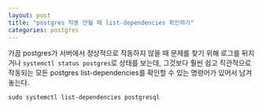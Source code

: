 ```yaml
---
layout: post
title: "postgres 작동 안될 때 list-dependencies 확인하기"
categories: postgres
---
```


가끔 postgres가 서버에서 정상적으로 작동하지 않을 때 문제를 찾기 위해 로그를 뒤지거나 `systemctl status postgres`로 상태를 보는데, 그것보다 훨씬 쉽고 직관적으로 작동되는 모든 postgres list-dependencies를 확인할 수 있는 명령어가 있어서 남겨놓는다.

```
sudo systemctl list-dependencies postgresql
```
